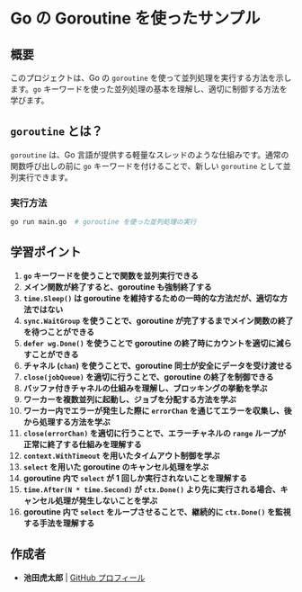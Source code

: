 # Go の Goroutine を使ったサンプル

## 概要

このプロジェクトは、Go の `goroutine` を使って並列処理を実行する方法を示します。`go` キーワードを使った並列処理の基本を理解し、適切に制御する方法を学びます。

## `goroutine` とは？

`goroutine` は、Go 言語が提供する軽量なスレッドのような仕組みです。通常の関数呼び出しの前に `go` キーワードを付けることで、新しい `goroutine` として並列実行できます。

### **実行方法**

```sh
go run main.go  # goroutine を使った並列処理の実行
```

## **学習ポイント**

1. **`go` キーワードを使うことで関数を並列実行できる**
2. **メイン関数が終了すると、goroutine も強制終了する**
3. **`time.Sleep()` は goroutine を維持するための一時的な方法だが、適切な方法ではない**
4. **`sync.WaitGroup` を使うことで、goroutine が完了するまでメイン関数の終了を待つことができる**
5. **`defer wg.Done()` を使うことで goroutine の終了時にカウントを適切に減らすことができる**
6. **チャネル (`chan`) を使うことで、goroutine 同士が安全にデータを受け渡せる**
7. **`close(jobQueue)` を適切に行うことで、goroutine の終了を制御できる**
8. **バッファ付きチャネルの仕組みを理解し、ブロッキングの挙動を学ぶ**
9. **ワーカーを複数並列に起動し、ジョブを分配する方法を学ぶ**
10. **ワーカー内でエラーが発生した際に `errorChan` を通じてエラーを収集し、後から処理する方法を学ぶ**
11. **`close(errorChan)` を適切に行うことで、エラーチャネルの `range` ループが正常に終了する仕組みを理解する**
12. **`context.WithTimeout` を用いたタイムアウト制御を学ぶ**
13. **`select` を用いた goroutine のキャンセル処理を学ぶ**
14. **goroutine 内で `select` が 1 回しか実行されないことを理解する**
15. **`time.After(N * time.Second)` が `ctx.Done()` より先に実行される場合、キャンセル処理が発生しないことを学ぶ**
16. **goroutine 内で `select` をループさせることで、継続的に `ctx.Done()` を監視する手法を理解する**

## 作成者

- **池田虎太郎** | [GitHub プロフィール](https://github.com/kotaroikeda-apl-dev)
